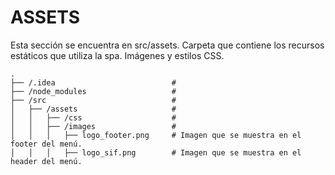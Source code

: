 # ASSETS
Esta sección se encuentra en src/assets. Carpeta que contiene los recursos estáticos que utiliza la spa. Imágenes y estilos CSS.
```
.
├── /.idea                          #     
├── /node_modules                   # 
├── /src                            #  
│   ├── /assets                     # 
│   │   ├── /css                    # 
│   │   ├── /images                 # 
│   │   │   ├── logo_footer.png     # Imagen que se muestra en el footer del menú.
│   │   │   ├── logo_sif.png        # Imagen que se muestra en el header del menú. 
```